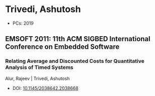 # Trivedi, Ashutosh

* PCs: 2019

## EMSOFT 2011: 11th ACM SIGBED International Conference on Embedded Software

### Relating Average and Discounted Costs for Quantitative Analysis of Timed Systems
Alur, Rajeev | Trivedi, Ashutosh
* DOI: [10.1145/2038642.2038668](https://doi.org/10.1145/2038642.2038668)

